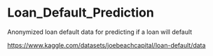 # Loan_Default_Prediction
Anonymized loan default data for predicting if a loan will default

https://www.kaggle.com/datasets/joebeachcapital/loan-default/data
